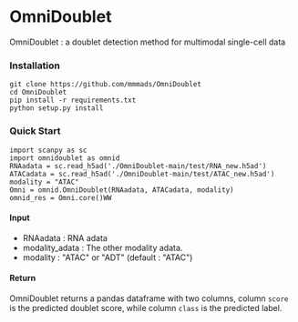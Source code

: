 # OmniDoublet
OmniDoublet : a doublet detection method for multimodal single-cell data

### Installation
```
git clone https://github.com/mmmads/OmniDoublet
cd OmniDoublet
pip install -r requirements.txt 
python setup.py install
```

### Quick Start
```
import scanpy as sc
import omnidoublet as omnid
RNAadata = sc.read_h5ad('./OmniDoublet-main/test/RNA_new.h5ad')
ATACadata = sc.read_h5ad('./OmniDoublet-main/test/ATAC_new.h5ad')
modality = "ATAC"
Omni = omnid.OmniDoublet(RNAadata, ATACadata, modality)
omnid_res = Omni.core()WW
```

#### Input
* RNAadata : RNA adata
* modality_adata : The other modality adata.
* modality : "ATAC" or "ADT" (default : "ATAC")


#### Return
OmniDoublet returns a pandas dataframe with two columns, column `score` is the predicted doublet score, while column `class` is the predicted label.
